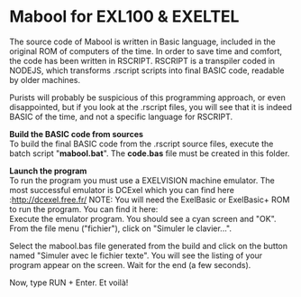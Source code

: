 # Mabool for EXL100 & EXELTEL

The source code of Mabool is written in Basic language, included in the original ROM of computers of the time. In order to save time and comfort, the code has been written in RSCRIPT. RSCRIPT is a transpiler coded in NODEJS, which transforms .rscript scripts into final BASIC code, readable by older machines. 

Purists will probably be suspicious of this programming approach, or even disappointed, but if you look at the .rscript files, you will see that it is indeed BASIC of the time, and not a specific language for RSCRIPT.

<b>Build the BASIC code from sources</b><br>
To build the final BASIC code from the .rscript source files, execute the batch script "<b>mabool.bat</b>". The <b>code.bas</b> file must be created in this folder.

<b>Launch the program</b><br>
To run the program you must use a EXELVISION machine emulator. The most successful emulator is DCExel which you can find here :http://dcexel.free.fr/
NOTE: You will need the ExelBasic or ExelBasic+ ROM to run the program. You can find it here:  
Execute the emulator program. You should see a cyan screen and "OK". From the file menu ("fichier"), click on "Simuler le clavier...".

Select the mabool.bas file generated from the build and click on the button named "Simuler avec le fichier texte". You will see the listing of your program appear on the screen. Wait for the end (a few seconds). 

Now, type RUN + Enter. Et voilà!
